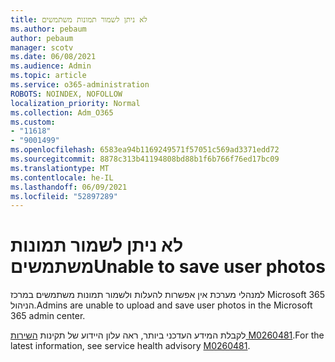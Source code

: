 ```yaml
---
title: לא ניתן לשמור תמונות משתמשים
ms.author: pebaum
author: pebaum
manager: scotv
ms.date: 06/08/2021
ms.audience: Admin
ms.topic: article
ms.service: o365-administration
ROBOTS: NOINDEX, NOFOLLOW
localization_priority: Normal
ms.collection: Adm_O365
ms.custom:
- "11618"
- "9001499"
ms.openlocfilehash: 6583ea94b1169249571f57051c569ad3371edd72
ms.sourcegitcommit: 8878c313b41194808bd88b1f6b766f76ed17bc09
ms.translationtype: MT
ms.contentlocale: he-IL
ms.lasthandoff: 06/09/2021
ms.locfileid: "52897289"
---
```

# <a name="unable-to-save-user-photos"></a><span data-ttu-id="aefbd-102">לא ניתן לשמור תמונות משתמשים</span><span class="sxs-lookup"><span data-stu-id="aefbd-102">Unable to save user photos</span></span>

<span data-ttu-id="aefbd-103">למנהלי מערכת אין אפשרות להעלות ולשמור תמונות משתמשים במרכז Microsoft 365 הניהול.</span><span class="sxs-lookup"><span data-stu-id="aefbd-103">Admins are unable to upload and save user photos in the Microsoft 365 admin center.</span></span>

<span data-ttu-id="aefbd-104">לקבלת המידע העדכני ביותר, ראה עלון היידוע של תקינות [השירות M0260481](https://admin.microsoft.com/Adminportal/Home?source=applauncher#/servicehealth/advisories/:/alerts/MO260481).</span><span class="sxs-lookup"><span data-stu-id="aefbd-104">For the latest information, see service health advisory [M0260481](https://admin.microsoft.com/Adminportal/Home?source=applauncher#/servicehealth/advisories/:/alerts/MO260481).</span></span>
